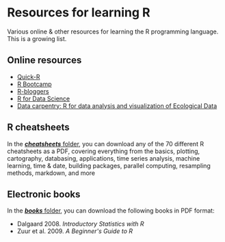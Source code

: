 # Resources for learning R

Various online & other resources for learning the R programming language. This is a growing list.

## Online resources
- <a href="https://www.statmethods.net/">Quick-R</a>
- <a href="https://www.jaredknowles.com/r-bootcamp/">R Bootcamp</a> 
- <a href="https://www.r-bloggers.com/">R-bloggers</a>
- <a href="https://r4ds.had.co.nz/">R for Data Science</a>
- <a href="https://github.com/CABAH/R-ecology-lesson">Data carpentry: R for data analysis and visualization of Ecological Data</a>

## R cheatsheets
In the <a href="https://github.com/CABAH/learningRresources/tree/main/cheatsheets"><strong><em>cheatsheets</em></strong> folder</a>, you can download any of the 70 different R cheatsheets as a PDF, covering everything from the basics, plotting, cartography, databasing, applications, time series analysis, machine learning, time & date, building packages, parallel computing, resampling methods, markdown, and more

## Electronic books
In the <a href="https://github.com/CABAH/learningRresources/tree/main/books"><strong><em>books</em></strong> folder</a>, you can download the following books in PDF format:
- Dalgaard 2008. <em>Introductory Statistics with R</em>
- Zuur et al. 2009. <em>A Beginner's Guide to R</em>
